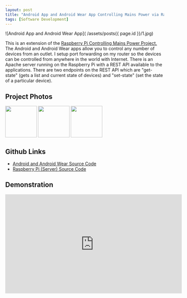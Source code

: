 ```yaml
---
layout: post
title: "Android App and Android Wear App Controlling Mains Power via Raspberry Pi"
tags: [Software Development]
---
```


![Android App and Android Wear App]( /assets/posts{{ page.id }}/1.jpg)

This is an extension of the <a href="/raspberry-pi-controlling-mains-power/" target="_blank">Raspberry Pi Controlling Mains Power Project.</a> The Android and Android Wear apps allow you to control any number of devices from an outlet. I setup port forwarding on my router so the devices can be controlled from anywhere in the world with Internet. There is an Apache server running on the Raspberry Pi with a REST API available to the applications. There are two endpoints on the REST API which are "get-state" (gets a list and current state of devices) and "set-state" (set the state of a particular device).

## Project Photos
<a href=" /assets/posts{{ page.id }}/1.jpg" target="_blank"><img src=" /assets/posts{{ page.id }}/1.jpg" width="100"/></a>
<a href=" /assets/posts{{ page.id }}/2.jpg" target="_blank"><img src=" /assets/posts{{ page.id }}/2.jpg" width="100"/></a>
<a href=" /assets/posts{{ page.id }}/3.jpg" target="_blank"><img src=" /assets/posts{{ page.id }}/3.jpg" width="100"/></a>

## Github Links
* <a href="https://github.com/shanejansen/the-lodge-android" target="_blank">Android and Android Wear Source Code</a>
* <a href="https://github.com/shanejansen/the-lodge-server" target="_blank">Raspberry Pi (Server) Source Code</a>

## Demonstration
<iframe width="560" height="315" src="https://www.youtube.com/embed/EOatzmbiEB4" frameborder="0" allowfullscreen></iframe>
